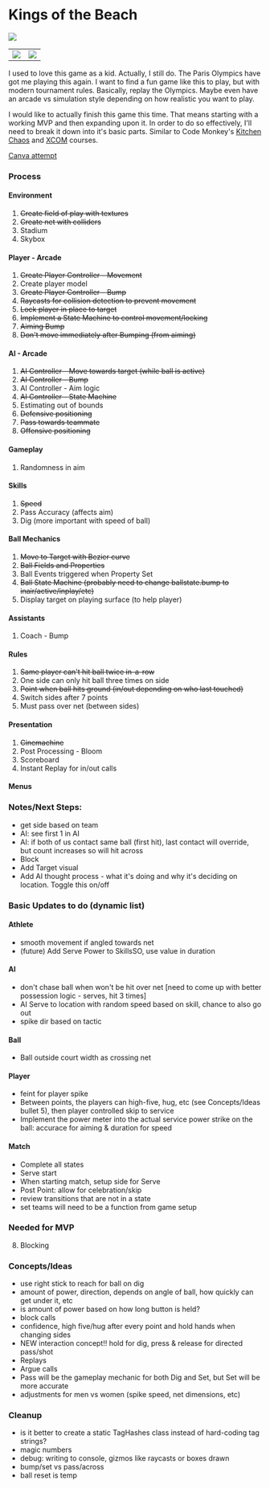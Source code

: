 # Kings of the Beach
 
<img src="https://thumbnails.libretro.com/Nintendo%20-%20Nintendo%20Entertainment%20System/Named_Boxarts/Kings%20of%20the%20Beach%20-%20Professional%20Beach%20Volleyball%20%28USA%29.png" />

<table>
	<tr>
		<td><img src="https://thumbnails.libretro.com/Nintendo%20-%20Nintendo%20Entertainment%20System/Named_Titles/Kings%20of%20the%20Beach%20-%20Professional%20Beach%20Volleyball%20%28USA%29.png" /></td>
		<td><img src="https://thumbnails.libretro.com/Nintendo%20-%20Nintendo%20Entertainment%20System/Named_Snaps/Kings%20of%20the%20Beach%20-%20Professional%20Beach%20Volleyball%20%28USA%29.png" /></td>
	</tr>
</table>

I used to love this game as a kid. Actually, I still do. The Paris Olympics have got me playing this again. I want to find a fun game like this to play, but with modern tournament rules. Basically, replay the Olympics. Maybe even have an arcade vs simulation style depending on how realistic you want to play.

I would like to actually finish this game this time. That means starting with a working MVP and then expanding upon it. In order to do so effectively, I'll need to break it down into it's basic parts. Similar to Code Monkey's [Kitchen Chaos](https://youtu.be/AmGSEH7QcDg) and [XCOM](https://www.gamedev.tv/dashboard/courses/26) courses.

[Canva attempt](https://www.canva.com/design/DAGSRB4ZBE0/guNKf3ODCAnbA20KxX11iw/edit)

### Process

#### Environment
1. ~~Create field of play with textures~~
2. ~~Create net with colliders~~
3. Stadium
4. Skybox

#### Player - Arcade
1. ~~Create Player Controller - Movement~~
2. Create player model
3. ~~Create Player Controller - Bump~~
4. ~~Raycasts for collision detection to prevent movement~~
5. ~~Lock player in place to target~~
6. ~~Implement a State Machine to control movement/locking~~
7. ~~Aiming Bump~~
8. ~~Don't move immediately after Bumping (from aiming)~~

#### AI - Arcade
1. ~~AI Controller - Move towards target (while ball is active)~~
2. ~~AI Controller - Bump~~
3. AI Controller - Aim logic
4. ~~AI Controller - State Machine~~
5. Estimating out of bounds
6. ~~Defensive positioning~~
7. ~~Pass towards teammate~~
8. ~~Offensive positioning~~

#### Gameplay
1. Randomness in aim

#### Skills
1. ~~Speed~~
2. Pass Accuracy (affects aim)
3. Dig (more important with speed of ball)

#### Ball Mechanics
1. ~~Move to Target with Bezier curve~~
2. ~~Ball Fields and Properties~~
3. Ball Events triggered when Property Set
4. ~~Ball State Machine (probably need to change ballstate.bump to inair/active/inplay/etc)~~
5. Display target on playing surface (to help player)

#### Assistants
1. Coach - Bump

#### Rules
1. ~~Same player can't hit ball twice in-a-row~~
2. One side can only hit ball three times on side
3. ~~Point when ball hits ground (in/out depending on who last touched)~~
4. Switch sides after 7 points
5. Must pass over net (between sides)

#### Presentation
1. ~~Cinemachine~~
2. Post Processing - Bloom
3. Scoreboard
4. Instant Replay for in/out calls

#### Menus

### Notes/Next Steps:
- get side based on team
- AI: see first 1 in AI
- AI: if both of us contact same ball (first hit), last contact will override, but count increases so will hit across
- Block
- Add Target visual
- Add AI thought process - what it's doing and why it's deciding on location. Toggle this on/off

### Basic Updates to do (dynamic list)
#### Athlete
- smooth movement if angled towards net
- (future) Add Serve Power to SkillsSO, use value in duration

#### AI
- don't chase ball when won't be hit over net [need to come up with better possession logic - serves, hit 3 times]
- AI Serve to location with random speed based on skill, chance to also go out
- spike dir based on tactic

#### Ball
- Ball outside court width as crossing net

#### Player
- feint for player spike
- Between points, the players can high-five, hug, etc (see Concepts/Ideas bullet 5), then player controlled skip to service
- Implement the power meter into the actual service power strike on the ball: accurace for aiming & duration for speed

#### Match
- Complete all states
- Serve start
- When starting match, setup side for Serve
- Post Point: allow for celebration/skip
- review transitions that are not in a state
- set teams will need to be a function from game setup


### Needed for MVP
8. Blocking

### Concepts/Ideas
- use right stick to reach for ball on dig
- amount of power, direction, depends on angle of ball, how quickly can get under it, etc
- is amount of power based on how long button is held?
- block calls
- confidence, high five/hug after every point and hold hands when changing sides
- NEW interaction concept!!  hold for dig, press & release for directed pass/shot
- Replays
- Argue calls
- Pass will be the gameplay mechanic for both Dig and Set, but Set will be more accurate
- adjustments for men vs women (spike speed, net dimensions, etc)

### Cleanup
- is it better to create a static TagHashes class instead of hard-coding tag strings?
- magic numbers
- debug: writing to console, gizmos like raycasts or boxes drawn
- bump/set vs pass/across
- ball reset is temp
